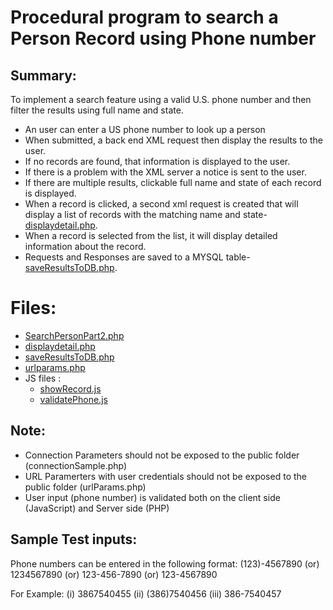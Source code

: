 # Procedural program to search a Person Record using Phone number #
## Summary: ##
To implement a search feature using a valid U.S. phone number and then filter the results using full name and state.

* An user can enter a US phone number to look up a person
* When submitted, a back end XML request then display the results to the user. 
* If no records are found, that information is displayed to the user.
* If there is a problem with the XML server a notice is sent to the user. 
* If there are multiple results, clickable full name and state of each record is displayed. 
* When a record is clicked, a second xml request is created that will display a list of records with the matching name and state-[displaydetail.php](https://github.com/sarulse/SampleCode/blob/master/SearchPersonByPhoneNumber/displayDetail.php).
* When a record is selected from the list, it will display detailed information about the record.
* Requests and Responses are saved to a MYSQL table-[saveResultsToDB.php](https://github.com/sarulse/SampleCode/blob/master/SearchPersonRecords/saveResultsToDB.php).

# Files: #

* [SearchPersonPart2.php](https://github.com/sarulse/SampleCode/blob/master/SearchPersonByPhoneNumber/SearchPersonPart2.php)
* [displaydetail.php](https://github.com/sarulse/SampleCode/blob/master/SearchPersonByPhoneNumber/displayDetail.php)
* [saveResultsToDB.php](https://github.com/sarulse/SampleCode/blob/master/SearchPersonByPhoneNumber/saveResultsToDB.php)
* [urlparams.php](https://github.com/sarulse/SampleCode/blob/master/SearchPersonByPhoneNumber/urlparams.php)
* JS files : 
  * [showRecord.js](https://github.com/sarulse/SampleCode/blob/master/SearchPersonByPhoneNumber/js/showRecord.js)
  * [validatePhone.js](https://github.com/sarulse/SampleCode/blob/master/SearchPersonByPhoneNumber/js/validatePhone.js)


Note:
----
* Connection Parameters should not be exposed to the public folder (connectionSample.php)
* URL Paramerters with user credentials should not be exposed to the public folder (urlParams.php)
* User input (phone number) is validated both on the client side (JavaScript) and Server side (PHP)


Sample Test inputs:
-----------------
Phone numbers can be entered in the following format:
(123)-4567890 (or) 1234567890 (or) 123-456-7890 (or) 123-4567890

 For Example: 
 (i) 3867540455
(ii) (386)7540456
(iii) 386-7540457


